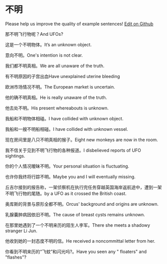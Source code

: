 # 不明

Please help us improve the quality of example sentences! [Edit on Github](https://github.com/jiyushe/jiyu-example-sentence-source/blob/main/chinese/buming.md)

<p><span class="chinese">那不明飞行物呢？</span><span class="english">And UFOs?</span></p>

<p><span class="chinese">这是一个不明物体。</span><span class="english">It’s an unknown object.</span></p>

<p><span class="chinese">意向不明。</span><span class="english">One's intention is not clear.</span></p>

<p><span class="chinese">我们都不明真相。</span><span class="english">We are all unaware of the truth.</span></p>

<p><span class="chinese">有不明原因的子宫出血</span><span class="english">Have unexplained uterine bleeding</span></p>

<p><span class="chinese">欧洲市场情况不明。</span><span class="english">The European market is uncertain.</span></p>

<p><span class="chinese">他的确不明真相。</span><span class="english">He is really unaware of the truth.</span></p>

<p><span class="chinese">他去处不明。</span><span class="english">His present whereabouts is unknown.</span></p>

<p><span class="chinese">我船和不明物体相碰。</span><span class="english">I have collided with unknown object.</span></p>

<p><span class="chinese">我船和一艘不明船相碰。</span><span class="english">I have collided with unknown vessel.</span></p>

<p><span class="chinese">现在房间里是八只不明真相的猴子。</span><span class="english">Eight new monkeys are now in the room.</span></p>

<p><span class="chinese">我不信关于见到不明飞行物的各种报道。</span><span class="english">I disbelieved reports of UFO sightings.</span></p>

<p><span class="chinese">你的个人情况暧昧不明。</span><span class="english">Your personal situation is fluctuating.</span></p>

<p><span class="chinese">也许你我终将行踪不明。</span><span class="english">Maybe you and I will eventually missing.</span></p>

<p><span class="chinese">丘吉尔接到的报告称，一架侦察机在执行完任务穿越英国海岸返航途中，遭到一架不明飞行物的尾随。</span><span class="english">by a UFO as it crossed the British coast.</span></p>

<p><span class="chinese">奥库斯的背景与原形全都不明。</span><span class="english">Orcus' background and origins are unknown.</span></p>

<p><span class="chinese">乳腺囊肿病因依旧不明。</span><span class="english">The cause of breast cysts remains unknown.</span></p>

<p><span class="chinese">在那里她遇到了一个不明来历的陌生人李军。</span><span class="english">There she meets a shadowy stranger Li Jun.</span></p>

<p><span class="chinese">他收到她的一封态度不明的信。</span><span class="english">He received a noncommittal letter from her.</span></p>

<p><span class="chinese">你看到不明来历的“飞蚊”和闪光吗?。</span><span class="english">Have you seen any " floaters" and "flashes"?</span></p>

